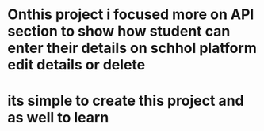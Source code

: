 # Onthis project i focused more on API section to show how student can enter their details on schhol platform edit details or delete
# its simple to create this project and as well to learn
 
